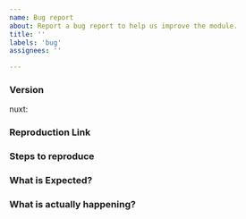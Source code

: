 ```yaml
---
name: Bug report
about: Report a bug report to help us improve the module.
title: ''
labels: 'bug'
assignees: ''

---
```


<!-- **IMPORTANT!**
Before reporting a bug, please make sure that you have read through our documentation and you think your problem is indeed an issue related to our module. -->

### Version
nuxt: <!-- ex: v2.12.0 -->

### Reproduction Link
<!--
A minimal test case based on one of:
- a GitHub repository that can reproduce the bug
-->

### Steps to reproduce


### What is Expected?


### What is actually happening?
